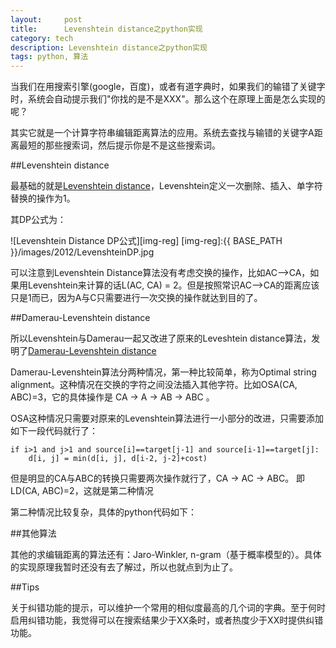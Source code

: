 ```yaml
---
layout:     post
title:      Levenshtein distance之python实现
category: tech
description: Levenshtein distance之python实现
tags: python, 算法
---
```


当我们在用搜索引擎(google，百度)，或者有道字典时，如果我们的输错了关键字时，系统会自动提示我们"你找的是不是XXX"。那么这个在原理上面是怎么实现的呢？

其实它就是一个计算字符串编辑距离算法的应用。系统去查找与输错的关键字A距离最短的那些搜索词，然后提示你是不是这些搜索词。

##Levenshtein distance

最基础的就是[Levenshtein distance](http://en.wikipedia.org/wiki/Levenshtein_distance)，Levenshtein定义一次删除、插入、单字符替换的操作为1。

其DP公式为：

![Levenshtein Distance DP公式][img-reg]
[img-reg]:{{ BASE_PATH }}/images/2012/LevenshteinDP.jpg

可以注意到Levenshtein Distance算法没有考虑交换的操作，比如AC-->CA，如果用Levenshtein来计算的话L(AC, CA) = 2。但是按照常识AC-->CA的距离应该只是1而已，因为A与C只需要进行一次交换的操作就达到目的了。

##Damerau-Levenshtein distance

所以Levenshtein与Damerau一起又改进了原来的Leveshtein distance算法，发明了[Damerau-Levenshtein distance](http://en.wikipedia.org/wiki/Damerau%E2%80%93Levenshtein_distance)

Damerau-Levenshtein算法分两种情况，第一种比较简单，称为Optimal string alignment。这种情况在交换的字符之间没法插入其他字符。比如OSA(CA, ABC)=3，它的具体操作是 CA -> A -> AB -> ABC 。

OSA这种情况只需要对原来的Levenshtein算法进行一小部分的改进，只需要添加如下一段代码就行了：

	if i>1 and j>1 and source[i]==target[j-1] and source[i-1]==target[j]:
		d[i, j] = min(d[i, j], d[i-2, j-2]+cost)

但是明显的CA与ABC的转换只需要两次操作就行了，CA -> AC -> ABC。 即LD(CA, ABC)=2，这就是第二种情况

第二种情况比较复杂，具体的python代码如下：

<script src="https://gist.github.com/3799352.js">
</script>

##其他算法

其他的求编辑距离的算法还有：Jaro-Winkler, n-gram（基于概率模型的）。具体的实现原理我暂时还没有去了解过，所以也就点到为止了。

##Tips

关于纠错功能的提示，可以维护一个常用的相似度最高的几个词的字典。至于何时启用纠错功能，我觉得可以在搜索结果少于XX条时，或者热度少于XX时提供纠错功能。